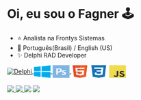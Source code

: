 # Oi, eu sou o Fagner 🕹️

- ⭐ Analista na Frontys Sistemas
- 💬 Português(Brasil) / English (US)
- ✨ Delphi RAD Developer
<div>
<a href="https://github.com/ryuuzera/"> 
  <img color="#e60000" align="center" alt="Delphi" height="30" width="40" src="https://github.com/simple-icons/simple-icons/blob/master/icons/delphi.svg">
</a>
<a href="https://github.com/ryuuzera/"> 
  <img align="center" alt="Windows" height="30" width="40" src="https://github.com/devicons/devicon/blob/master/icons/windows8/windows8-original.svg">
</a>
<a href="https://github.com/ryuuzera/"> 
  <img align="center" alt="Windows" height="30" width="40" src="https://github.com/devicons/devicon/blob/master/icons/photoshop/photoshop-plain.svg">
</a>
<a href="https://github.com/ryuuzera/"><img align="center" alt="Windows" height="30" width="40" src="https://github.com/devicons/devicon/blob/master/icons/html5/html5-original.svg"></a>
<a href="https://github.com/ryuuzera/"><img align="center" alt="Windows" height="30" width="40" src="https://github.com/devicons/devicon/blob/master/icons/css3/css3-plain.svg"></a>
<a href="https://github.com/ryuuzera/"><img align="center" alt="Windows" height="30" width="40" src="https://github.com/devicons/devicon/blob/master/icons/javascript/javascript-original.svg"></a>
</div>
<br>
<div>
  <a href="https://github.com/ryuuzera/">  
    <img height="130em" src="https://github-readme-stats.vercel.app/api?username=ryuuzera&count_private=true&hide_border=true&show_icons=true&theme=tokyonight" href="#">
  </a>
  <a href="https://github.com/ryuuzera/">  
    <img align="justify" height="130em" src="https://github-readme-stats.vercel.app/api/top-langs/?username=ryuuzera&layout=compact&hide_border=true&theme=tokyonight" href="#">
  </a>
    <img align="justify" height="100em" src="https://github-readme-stats.vercel.app/api/pin/?username=ryuuzera&repo=smartsetup&hide_border=true&theme=tokyonight">
    <img align="justify" height="100em" src="http://www.andreanolanusse.com/pt/wp-content/uploads/2011/09/Icon_Delphi.png">
  </div>
 





                                                                                                                                 
                                                                                                                                       
